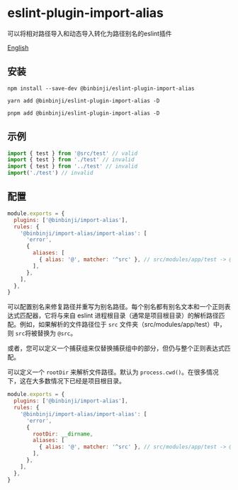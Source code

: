 # eslint-plugin-import-alias

可以将相对路径导入和动态导入转化为路径别名的eslint插件

[English](README.md)

## 安装

```shell
npm install --save-dev @binbinji/eslint-plugin-import-alias

yarn add @binbinji/eslint-plugin-import-alias -D

pnpm add @binbinji/eslint-plugin-import-alias -D
```

## 示例

```javascript
import { test } from '@src/test' // valid
import { test } from './test' // invalid
import { test } from '../test' // invalid
import('./test') // invalid
```

## 配置

```javascript
module.exports = {
  plugins: ['@binbinji/import-alias'],
  rules: {
    '@binbinji/import-alias/import-alias': [
      'error',
      {
        aliases: [
          { alias: '@', matcher: '^src' }, // src/modules/app/test -> @/modules/app/test
        ],
      },
    ],
  },
}
```

可以配置别名来修复路径并重写为别名路径。每个别名都有别名文本和一个正则表达式匹配器，它将与来自 eslint 进程根目录（通常是项目根目录）的解析路径匹配。例如，如果解析的文件路径位于 `src` 文件夹（src/modules/app/test）中，则 `src`将被替换为 `@src`。

或者，您可以定义一个捕获组来仅替换捕获组中的部分，但仍与整个正则表达式匹配。

可以定义一个 `rootDir` 来解析文件路径。默认为 `process.cwd()`。在很多情况下，这在大多数情况下已经是项目根目录。

```javascript
module.exports = {
  plugins: ['@binbinji/import-alias'],
  rules: {
    '@binbinji/import-alias/import-alias': [
      'error',
      {
        rootDir: __dirname,
        aliases: [
          { alias: '@', matcher: '^src' }, // src/modules/app/test -> @/modules/app/test
        ],
      },
    ],
  },
}
```
